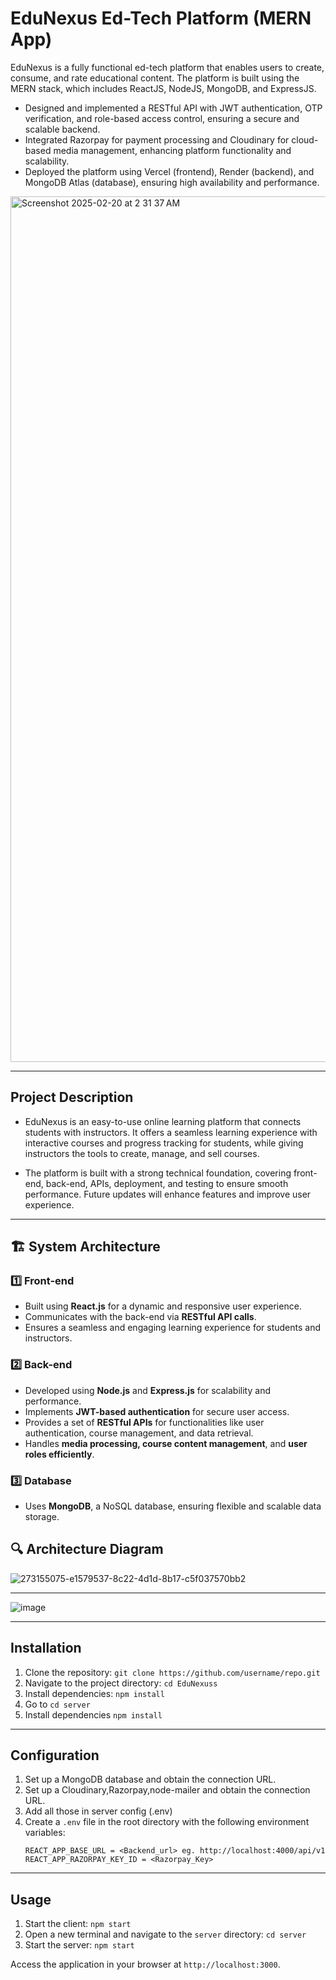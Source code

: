 # EduNexus Ed-Tech Platform (MERN App)

EduNexus is a fully functional ed-tech platform that enables users to create, consume, and rate educational content. The platform is built using the MERN stack, which includes ReactJS, NodeJS, MongoDB, and ExpressJS.

- Designed and implemented a RESTful API with JWT authentication, OTP verification, and role-based access control, ensuring a secure and scalable backend.
- Integrated Razorpay for payment processing and Cloudinary for cloud-based media management, enhancing platform functionality and scalability.
- Deployed the platform using Vercel (frontend), Render (backend), and MongoDB Atlas (database), ensuring high availability and performance.

<img width="1385" alt="Screenshot 2025-02-20 at 2 31 37 AM" src="https://github.com/user-attachments/assets/edc1caec-fba8-447a-bf61-2c80a5a6c8ba" />

---

## Project Description

- EduNexus is an easy-to-use online learning platform that connects students with instructors. It offers a seamless learning experience with interactive courses and progress tracking for students, while giving instructors the tools to create, manage, and sell courses.

- The platform is built with a strong technical foundation, covering front-end, back-end, APIs, deployment, and testing to ensure smooth performance. Future updates will enhance features and improve user experience.
  
---

## 🏗️ System Architecture

### 1️⃣ Front-end

- Built using **React.js** for a dynamic and responsive user experience.
- Communicates with the back-end via **RESTful API calls**.
- Ensures a seamless and engaging learning experience for students and instructors.

### 2️⃣ Back-end

- Developed using **Node.js** and **Express.js** for scalability and performance.
- Implements **JWT-based authentication** for secure user access.
- Provides a set of **RESTful APIs** for functionalities like user authentication, course management, and data retrieval.
- Handles **media processing, course content management**, and **user roles efficiently**.

### 3️⃣ Database

- Uses **MongoDB**, a NoSQL database, ensuring flexible and scalable data storage.

## 🔍 Architecture Diagram

![273155075-e1579537-8c22-4d1d-8b17-c5f037570bb2](https://github.com/user-attachments/assets/9d352315-cfa0-458b-9387-8d3745b5fb37)

---

![image](https://github.com/user-attachments/assets/93625c73-3f4f-45f6-980a-d9af259b2188)

---

## Installation

1. Clone the repository: `git clone https://github.com/username/repo.git`
2. Navigate to the project directory: `cd EduNexuss`
3. Install dependencies: `npm install`
4. Go to `cd server`
5. Install dependencies `npm install`

---

## Configuration

1. Set up a MongoDB database and obtain the connection URL.
2. Set up a Cloudinary,Razorpay,node-mailer and obtain the connection URL.
3. Add all those in server config (.env)
4. Create a `.env` file in the root directory with the following environment variables:
   ```
   REACT_APP_BASE_URL = <Backend_url> eg. http://localhost:4000/api/v1
   REACT_APP_RAZORPAY_KEY_ID = <Razorpay_Key>
   ```

---

## Usage

1. Start the client: `npm start`
2. Open a new terminal and navigate to the `server` directory: `cd server`
3. Start the server: `npm start`

Access the application in your browser at `http://localhost:3000`.







